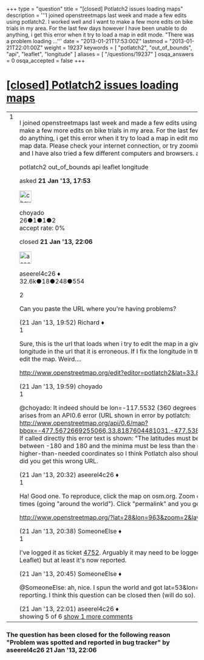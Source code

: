 +++
type = "question"
title = "[closed] Potlatch2 issues loading maps"
description = '''I joined openstreetmaps last week and made a few edits using potlatch2. I worked well and I want to make a few more edits on bike trials in my area. For the last few days however I have been unable to do anything, i get this error when it try to load a map in edit mode. &quot;There was a problem loading ...'''
date = "2013-01-21T17:53:00Z"
lastmod = "2013-01-21T22:01:00Z"
weight = 19237
keywords = [ "potlatch2", "out_of_bounds", "api", "leaflet", "longitude" ]
aliases = [ "/questions/19237" ]
osqa_answers = 0
osqa_accepted = false
+++

<div class="headNormal">

# [\[closed\] Potlatch2 issues loading maps](/questions/19237/potlatch2-issues-loading-maps)

</div>

<div id="main-body">

<div id="askform">

<table id="question-table" style="width:100%;">
<colgroup>
<col style="width: 50%" />
<col style="width: 50%" />
</colgroup>
<tbody>
<tr>
<td style="width: 30px; vertical-align: top"><div class="vote-buttons">
<span id="post-19237-upvote" class="ajax-command post-vote up" rel="nofollow" title="I like this post (click again to cancel)"> </span>
<div id="post-19237-score" class="post-score" title="current number of votes">
1
</div>
<span id="post-19237-downvote" class="ajax-command post-vote down" rel="nofollow" title="I dont like this post (click again to cancel)"> </span> <span id="favorite-mark" class="ajax-command favorite-mark" rel="nofollow" title="mark/unmark this question as favorite (click again to cancel)"> </span>
<div id="favorite-count" class="favorite-count">
&#10;</div>
</div></td>
<td><div id="item-right">
<div class="question-body">
<p>I joined openstreetmaps last week and made a few edits using potlatch2. I worked well and I want to make a few more edits on bike trials in my area. For the last few days however I have been unable to do anything, i get this error when it try to load a map in edit mode. "There was a problem loading the map data. Please check your internet connection, or try zooming in." It happens on every zoom level and I have also tried a few different computers and browsers. any ideas what the issue may be?</p>
</div>
<div id="question-tags" class="tags-container tags">
<span class="post-tag tag-link-potlatch2" rel="tag" title="see questions tagged &#39;potlatch2&#39;">potlatch2</span> <span class="post-tag tag-link-out_of_bounds" rel="tag" title="see questions tagged &#39;out_of_bounds&#39;">out_of_bounds</span> <span class="post-tag tag-link-api" rel="tag" title="see questions tagged &#39;api&#39;">api</span> <span class="post-tag tag-link-leaflet" rel="tag" title="see questions tagged &#39;leaflet&#39;">leaflet</span> <span class="post-tag tag-link-longitude" rel="tag" title="see questions tagged &#39;longitude&#39;">longitude</span>
</div>
<div id="question-controls" class="post-controls">
&#10;</div>
<div class="post-update-info-container">
<div class="post-update-info post-update-info-user">
<p>asked <strong>21 Jan '13, 17:53</strong></p>
<img src="https://secure.gravatar.com/avatar/6557a9095cb223b60ed23cd293c4ddb8?s=32&amp;d=identicon&amp;r=g" class="gravatar" width="32" height="32" alt="choyado&#39;s gravatar image" />
<p><span>choyado</span><br />
<span class="score" title="26 reputation points">26</span><span title="1 badges"><span class="badge1">●</span><span class="badgecount">1</span></span><span title="1 badges"><span class="silver">●</span><span class="badgecount">1</span></span><span title="2 badges"><span class="bronze">●</span><span class="badgecount">2</span></span><br />
<span class="accept_rate" title="Rate of the user&#39;s accepted answers">accept rate:</span> <span title="choyado has no accepted answers">0%</span></p>
</div>
<div class="post-update-info post-update-info-edited">
<p><span> closed <strong>21 Jan '13, 22:06</strong> </span></p>
<img src="https://secure.gravatar.com/avatar/66f0dc05b44574e3894be07b0b37cf37?s=32&amp;d=identicon&amp;r=g" class="gravatar" width="32" height="32" alt="aseerel4c26&#39;s gravatar image" />
<p><span>aseerel4c26 ♦</span><br />
<span class="score" title="32615 reputation points"><span>32.6k</span></span><span title="18 badges"><span class="badge1">●</span><span class="badgecount">18</span></span><span title="248 badges"><span class="silver">●</span><span class="badgecount">248</span></span><span title="554 badges"><span class="bronze">●</span><span class="badgecount">554</span></span></p>
</div>
</div>
<div id="comments-container-19237" class="comments-container">
<span id="19241"></span>
<div id="comment-19241" class="comment">
<div id="post-19241-score" class="comment-score">
2
</div>
<div class="comment-text">
<p>Can you paste the URL where you're having problems?</p>
</div>
<div id="comment-19241-info" class="comment-info">
<span class="comment-age">(21 Jan '13, 19:52)</span> <span class="comment-user userinfo">Richard ♦</span>
</div>
</div>
<span id="19243"></span>
<div id="comment-19243" class="comment">
<div id="post-19243-score" class="comment-score">
1
</div>
<div class="comment-text">
<p>Sure, this is the url that loads when i try to edit the map in a given area. I realized by looking at the longitude in the url that it is erroneous. If I fix the longitude in the url it works and I can pan around and edit the map. Weird....</p>
<p><a href="http://www.openstreetmap.org/edit?editor=potlatch2&amp;lat=33.83378&amp;lon=-477.55268&amp;zoom=15">http://www.openstreetmap.org/edit?editor=potlatch2&amp;lat=33.83378&amp;lon=-477.55268&amp;zoom=15</a></p>
</div>
<div id="comment-19243-info" class="comment-info">
<span class="comment-age">(21 Jan '13, 19:59)</span> <span class="comment-user userinfo">choyado</span>
</div>
</div>
<span id="19245"></span>
<div id="comment-19245" class="comment">
<div id="post-19245-score" class="comment-score">
1
</div>
<div class="comment-text">
<p><span></span><span>@choyado</span>: It indeed should be lon=-117.5532 (360 degrees less). I confirm the error. The error arises from an API0.6 error (URL shown in error by potlatch: <a href="http://www.openstreetmap.org/api/0.6/map?bbox=-477.5672669255066,33.8187604481031,-477.5380930744934,33.848797371129365).">http://www.openstreetmap.org/api/0.6/map?bbox=-477.5672669255066,33.8187604481031,-477.5380930744934,33.848797371129365).</a> If called directly this error text is shown: "The latitudes must be between -90 and 90, longitudes between -180 and 180 and the minima must be less than the maxima." If the API does not accept higher-than-needed coordinates so I think Potlatch also should not. The only question is: how/where did you get this wrong URL.</p>
</div>
<div id="comment-19245-info" class="comment-info">
<span class="comment-age">(21 Jan '13, 20:32)</span> <span class="comment-user userinfo">aseerel4c26 ♦</span>
</div>
</div>
<span id="19246"></span>
<div id="comment-19246" class="comment">
<div id="post-19246-score" class="comment-score">
1
</div>
<div class="comment-text">
<p>Ha! Good one. To reproduce, click the map on osm.org. Zoom out. Using the mouse, pan right a few times (going "around the world"). Click "permalink" and you get e.g.:</p>
<p><a href="http://www.openstreetmap.org/?lat=28&amp;lon=963&amp;zoom=2&amp;layers=M">http://www.openstreetmap.org/?lat=28&amp;lon=963&amp;zoom=2&amp;layers=M</a></p>
</div>
<div id="comment-19246-info" class="comment-info">
<span class="comment-age">(21 Jan '13, 20:38)</span> <span class="comment-user userinfo">SomeoneElse ♦</span>
</div>
</div>
<span id="19247"></span>
<div id="comment-19247" class="comment">
<div id="post-19247-score" class="comment-score">
1
</div>
<div class="comment-text">
<p>I've logged it as ticket <a href="https://trac.openstreetmap.org/ticket/4752">4752</a>. Arguably it may need to be logged against something "higher up" (e.g. Leaflet) but at least it's now reported.</p>
</div>
<div id="comment-19247-info" class="comment-info">
<span class="comment-age">(21 Jan '13, 20:45)</span> <span class="comment-user userinfo">SomeoneElse ♦</span>
</div>
</div>
<span id="19249"></span>
<div id="comment-19249" class="comment not_top_scorer">
<div id="post-19249-score" class="comment-score">
&#10;</div>
<div class="comment-text">
<p><span>@SomeoneElse</span>: ah, nice. I spun the world and got lat=53&amp;lon=1172 as permalink. :) Thanks for reporting. I think this question can be closed then (will do so).</p>
</div>
<div id="comment-19249-info" class="comment-info">
<span class="comment-age">(21 Jan '13, 22:01)</span> <span class="comment-user userinfo">aseerel4c26 ♦</span>
</div>
</div>
</div>
<div id="comment-tools-19237" class="comment-tools">
<span class="comments-showing"> showing 5 of 6 </span> <a href="#" class="show-all-comments-link">show 1 more comments</a>
</div>
<div class="clear">
&#10;</div>
<div id="comment-19237-form-container" class="comment-form-container">
&#10;</div>
<div class="clear">
&#10;</div>
</div></td>
</tr>
</tbody>
</table>

<div class="question-status" style="margin-bottom:15px">

### The question has been closed for the following reason "Problem was spotted and reported in bug tracker" by aseerel4c26 21 Jan '13, 22:06

</div>

</div>

</div>

